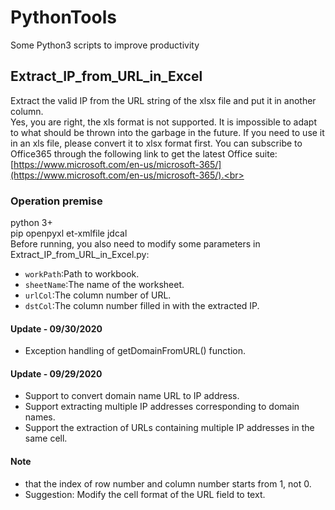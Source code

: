 PythonTools
====
Some Python3 scripts to improve productivity<br>

## Extract_IP_from_URL_in_Excel<br>
Extract the valid IP from the URL string of the xlsx file and put it in another column.<br>
Yes, you are right, the xls format is not supported. It is impossible to adapt to what should be thrown into the garbage in the future. If you need to use it in an xls file, please convert it to xlsx format first. You can subscribe to Office365 through the following link to get the latest Office suite:<br>
[https://www.microsoft.com/en-us/microsoft-365/](https://www.microsoft.com/en-us/microsoft-365/).<br>
### Operation premise<br>
python 3+<br>
pip openpyxl et-xmlfile jdcal<br>
Before running, you also need to modify some parameters in Extract_IP_from_URL_in_Excel.py:<br>
* `workPath`:Path to workbook.
* `sheetName`:The name of the worksheet.
* `urlCol`:The column number of URL.
* `dstCol`:The column number filled in with the extracted IP.<br>
#### Update - 09/30/2020
* Exception handling of getDomainFromURL() function.<br>
#### Update - 09/29/2020
* Support to convert domain name URL to IP address.<br>
* Support extracting multiple IP addresses corresponding to domain names.<br>
* Support the extraction of URLs containing multiple IP addresses in the same cell.<br>
#### Note
* that the index of row number and column number starts from 1, not 0.<br>
* Suggestion: Modify the cell format of the URL field to text.